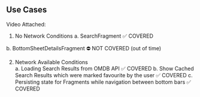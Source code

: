 ## Use Cases

Video Attached: 
1. No Network Conditions
  a. SearchFragment
   ✅ COVERED

  b. BottomSheetDetailsFragment
   ⛔️ NOT COVERED (out of time)

2. Network Available Conditions   
    a. Loading Search Results from OMDB API
        ✅ COVERED
    b. Show Cached Search Results which were marked favourite by the user
        ✅ COVERED
    c. Persisting state for Fragments while navigation between bottom bars 
        ✅ COVERED